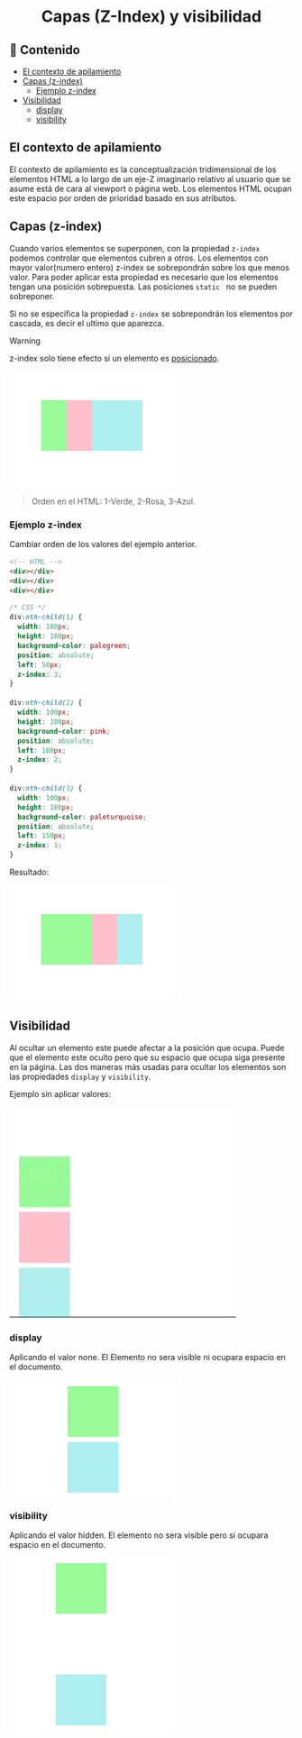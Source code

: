 <h1 align="center">Capas (Z-Index) y visibilidad</h1>

<h2>📑 Contenido</h2>

- [El contexto de apilamiento](#el-contexto-de-apilamiento)
- [Capas (z-index)](#capas-z-index)
  - [Ejemplo z-index](#ejemplo-z-index)
- [Visibilidad](#visibilidad)
  - [display](#display)
  - [visibility](#visibility)

## El contexto de apilamiento

El contexto de apilamiento es la conceptualización tridimensional de los elementos HTML a lo largo de un eje-Z imaginario relativo al usuario que se asume está de cara al viewport o página web. Los elementos HTML ocupan este espacio por orden de prioridad basado en sus atributos.

## Capas (z-index)

Cuando varios elementos se superponen, con la propiedad `z-index` podemos controlar que elementos cubren a otros. Los elementos con mayor valor(numero entero) z-index se sobrepondrán sobre los que menos valor. Para poder aplicar esta propiedad es necesario que los elementos tengan una posición sobrepuesta. Las posiciones `static ` no se pueden sobreponer.

Si no se especifica la propiedad `z-index` se sobrepondrán los elementos por cascada, es decir el ultimo que aparezca.

> [!WARNING]
>
> z-index solo tiene efecto si un elemento es [posicionado](./02-Posicionamiento.md).

![Capas por defecto](./img/capas-defecto.png)

> Orden en el HTML: 1-Verde, 2-Rosa, 3-Azul.

### Ejemplo z-index

Cambiar orden de los valores del ejemplo anterior.

```html
<!-- HTML -->
<div></div>
<div></div>
<div></div>
```

```css
/* CSS */
div:nth-child(1) {
  width: 100px;
  height: 100px;
  background-color: palegreen;
  position: absolute;
  left: 50px;
  z-index: 3;
}

div:nth-child(2) {
  width: 100px;
  height: 100px;
  background-color: pink;
  position: absolute;
  left: 100px;
  z-index: 2;
}

div:nth-child(3) {
  width: 100px;
  height: 100px;
  background-color: paleturquoise;
  position: absolute;
  left: 150px;
  z-index: 1;
}
```

Resultado:

![z-index](./img/z-index.png)

## Visibilidad

Al ocultar un elemento este puede afectar a la posición que ocupa. Puede que el elemento este oculto pero que su espacio que ocupa siga presente en la página. Las dos maneras más usadas para ocultar los elementos son las propiedades `display` y `visibility`.

Ejemplo sin aplicar valores:

![Muestra](./img/muestra-cajas.png)

### display

Aplicando el valor none. El Elemento no sera visible ni ocupara espacio en el documento.

![display:none](./img/none.png)

### visibility

Aplicando el valor hidden. El elemento no sera visible pero si ocupara espacio en el documento.

![visibility:hidden](./img/hidden.png)
